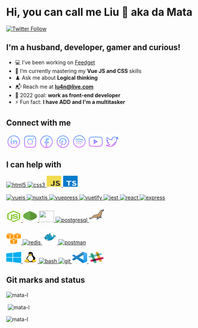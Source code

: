 # Hi, you can call me Liu 👤 aka da Mata

[![Twitter Follow](https://img.shields.io/twitter/follow/_lu4n?color=793fa6&logo=twitter&style=for-the-badge)](https://twitter.com/intent/follow?_lu4n&screen_name=_lu4n)

## I'm a husband, developer, gamer and curious!

- 💻 I’ve been working on [Feedget](https://github.com/Mata-L/Feedget)
- 🎨 I’m currently mastering my **Vue JS and CSS** skills
- ♟️ Ask me about **Logical thinking**
- 📬 Reach me at **lu4n@live.com**
- 🔭 2022 goal: **work as front-end developer**
- ⚡ Fun fact: **I have ADD and I'm a multitasker**

## Connect with me

<p align="left">
  <a href="https://linkedin.com/in/lu4n91" target="blank"><img align="center" src="https://github.com/Mata-L/Mata-L/blob/main/icons/icons8-linkedin-circundado.svg" alt="lu4n91" height="40" width="40" /></a>
  <a href="https://instagram.com/lu4n.live" target="blank"><img align="center" src="https://github.com/Mata-L/Mata-L/blob/main/icons/icons8-instagram.svg" alt="lu4n.live" height="40" width="40" /></a> 
  <a href="https://fb.com/lu4n.live" target="blank"><img align="center" src="https://github.com/Mata-L/Mata-L/blob/main/icons/icons8-facebook-novo.svg" alt="lu4n.live" height="40" width="40" /></a>
  <a href="https://br.pinterest.com/lu4n91" target="blank"><img align="center" src="https://github.com/Mata-L/Mata-L/blob/main/icons/icons8-pinterest.svg" alt="lu4n91" height="40" width="40" /></a>
  <a href="https://open.spotify.com/user/ll.s2" target="blank"><img align="center" src="https://github.com/Mata-L/Mata-L/blob/main/icons/icons8-spotify.svg" alt="wild-lynx" height="40" width="40" /></a>
  <a href="https://www.youtube.com/channel/UCX2LOaVfuyqXWKENvHXX5xQ" target="blank"><img align="center" src="https://github.com/Mata-L/Mata-L/blob/main/icons/icons8-reproduzir-youtube.svg" alt="wild linx" height="40" width="40" /></a>
  <a href="https://twitter.com/_lu4n" target="blank"><img align="center" src="https://github.com/Mata-L/Mata-L/blob/main/icons/icons8-twitter.svg" alt="_lu4n" height="40" width="40" /></a>
</p>

## I can help with
<div>
  <a href="https://www.w3.org/html/" target="_blank"> <img src="https://icongr.am/devicon/html5-original.svg" alt="html5" width="40" height="30"/> </a>
  <a href="https://www.w3schools.com/css/" target="_blank"> <img src="https://icongr.am/devicon/css3-original.svg" alt="css3" width="40" height="30"/> </a>
  <a href="https://developer.mozilla.org/en-US/docs/Web/JavaScript" target="_blank"> <img src="https://raw.githubusercontent.com/devicons/devicon/master/icons/javascript/javascript-original.svg" alt="javascript" width="40" height="30"/> </a>
  <a href="https://www.typescriptlang.org/" target="_blank"> <img src="https://raw.githubusercontent.com/devicons/devicon/master/icons/typescript/typescript-original.svg" alt="typescript" width="40" height="30"/> </a>
</div><br><div>
  <a href="https://vuejs.org/" target="_blank"> <img src="https://upload.wikimedia.org/wikipedia/commons/9/95/Vue.js_Logo_2.svg" alt="vuejs" width="40" height="30"/> </a>
  <a href="https://nuxtjs.org/" target="_blank"> <img src="https://www.vectorlogo.zone/logos/nuxtjs/nuxtjs-icon.svg" alt="nuxtjs" width="40" height="30"/> </a>
  <a href="https://vuepress.vuejs.org/" target="_blank"> <img src="https://raw.githubusercontent.com/AliasIO/wappalyzer/master/src/drivers/webextension/images/icons/VuePress.svg" alt="vuepress" width="40" height="30"/> </a>
  <a href="https://vuetifyjs.com/en/" target="_blank"> <img src="https://bestofjs.org/logos/vuetify.svg" alt="vuetify" width="40" height="30"/> </a>
  <a href="https://jestjs.io" target="_blank"> <img src="https://www.vectorlogo.zone/logos/jestjsio/jestjsio-icon.svg" alt="jest" width="30" height="30"/> </a>
  <a href="https://reactjs.org/" target="_blank"> <img src="https://upload.wikimedia.org/wikipedia/commons/a/a7/React-icon.svg" alt="react" width="40" height="30"/> </a>
  <a href="https://expressjs.com" target="_blank"> <img src="https://icongr.am/devicon/express-original.svg?color=d6d6d6" alt="express" width="40" height="30"/> </a>
</div><br><div>
  <a href="https://nodejs.org" target="_blank"> <img src="https://github.com/Mata-L/Mata-L/blob/main/icons/nodejs-2.svg" alt="nodejs" width="40" height="30"/> </a>
  <a href="https://www.mongodb.com/" target="_blank"> <img src="https://github.com/Mata-L/Mata-L/blob/main/icons/mongodb-icon.svg" alt="mongodb" width="40" height="30"/> </a>
  <a href="https://www.mysql.com/" target="_blank"> <img src="https://icongr.am/devicon/mysql-original.svg" width="40" height="30"/> </a>
  <a href="https://www.postgresql.org" target="_blank"> <img src="https://upload.wikimedia.org/wikipedia/commons/2/29/Postgresql_elephant.svg" alt="postgresql" width="40" height="30"/> </a>
  <a href="https://mariadb.org/" target="_blank"> <img src="https://github.com/Mata-L/Mata-L/blob/main/icons/mariadb.svg" alt="mariadb" width="40" height="40"/> </a>
</div><br><div>
  <a href="https://aws.amazon.com" target="_blank"> <img src="https://github.com/Mata-L/Mata-L/blob/main/icons/amazon-web-services-icon.svg" alt="aws" width="40" height="30"/> </a>
  <a href="https://redis.io" target="_blank"> <img src="https://cdn.worldvectorlogo.com/logos/redis.svg" alt="redis" width="30" height="30"/> </a>
  <a href="https://www.docker.com/" target="_blank"> <img src="https://github.com/Mata-L/Mata-L/blob/main/icons/docker.svg" alt="docker" width="40" height="40"/> </a>
  <a href="https://postman.com" target="_blank"> <img src="https://www.vectorlogo.zone/logos/getpostman/getpostman-icon.svg" alt="postman" width="30" height="30"/> </a>
</div><br><div>
  <a href="https://www.microsoft.com/pt-br/windows/" target="_blank"> <img src="https://github.com/Mata-L/Mata-L/blob/main/icons/windows.svg" alt="windows" width="40" height="30"/> </a>
  <a href="https://www.linux.org/" target="_blank"> <img src="https://raw.githubusercontent.com/devicons/devicon/master/icons/linux/linux-original.svg" alt="linux" width="40" height="30"/> </a>
  <a href="https://www.gnu.org/software/bash/" target="_blank"> <img src="https://upload.wikimedia.org/wikipedia/commons/4/4b/Bash_Logo_Colored.svg" alt="bash" width="40" height="30"/> </a>
  <a href="https://git-scm.com/" target="_blank"> <img src="https://www.vectorlogo.zone/logos/git-scm/git-scm-icon.svg" alt="git" width="40" height="30"/> </a>
  <a href="https://code.visualstudio.com/" target="_blank"> <img src="https://github.com/Mata-L/Mata-L/blob/main/icons/vscode.svg" alt="vscode" width="40" height="30"/> </a>
  <a href="https://slack.com/intl/pt-br/" target="_blank"> <img src="https://github.com/Mata-L/Mata-L/blob/main/icons/slack.svg" alt="slack" width="40" height="30"/> </a>
</div>

## Git marks and status

<p><img align="center" src="https://github-readme-stats.vercel.app/api/top-langs?username=mata-l&show_icons=true&locale=en&layout=compact&theme=tokyonight" alt="mata-l" /></p>

<p>&nbsp;<img align="center" src="https://github-readme-stats.vercel.app/api?username=mata-l&show_icons=true&locale=en&theme=tokyonight" alt="mata-l" /></p>  
  
<p><img align="center" src="https://github-readme-streak-stats.herokuapp.com/?user=mata-l&theme=tokyonight" alt="mata-l" /></p>
